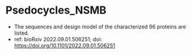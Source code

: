 # Psedocycles_NSMB
- The sequences and design model of the characterized 96 proteins are listed.
- ref: bioRxiv 2022.09.01.506251; doi: https://doi.org/10.1101/2022.09.01.506251
